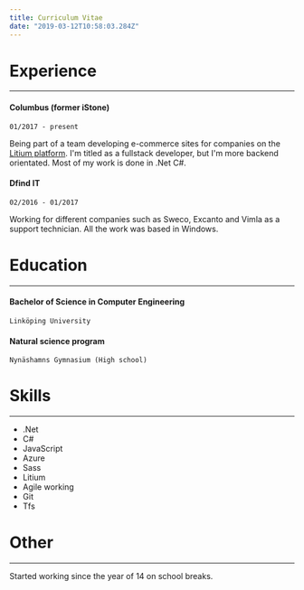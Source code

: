 ```yaml
---
title: Curriculum Vitae
date: "2019-03-12T10:58:03.284Z"
---
```


# Experience
---

#### Columbus (former iStone)
```
01/2017 - present
```
Being part of a team developing e-commerce sites for companies on the <a href="https://www.litium.se/">Litium platform</a>.
I'm titled as a fullstack developer, but I'm more backend orientated. Most of my work is done in .Net C#.

#### Dfind IT
```
02/2016 - 01/2017
```
Working for different companies such as Sweco, Excanto and Vimla as a support technician. All the work was based in Windows.


# Education
---
#### Bachelor of Science in Computer Engineering
```
Linköping University
```

#### Natural science program
```
Nynäshamns Gymnasium (High school)
```

# Skills
---
* .Net
* C#
* JavaScript
* Azure
* Sass
* Litium
* Agile working
* Git
* Tfs

# Other
---
Started working since the year of 14 on school breaks.
